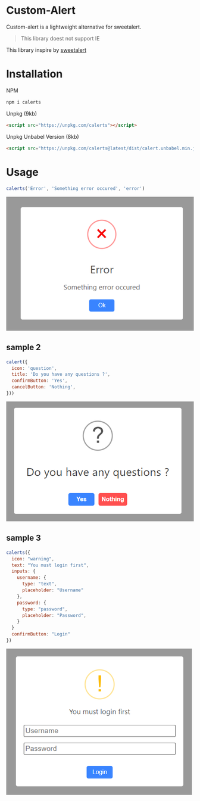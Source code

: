 # Custom-Alert

Custom-alert is a lightweight alternative for sweetalert.

> This library doest not support IE

This library inspire by [sweetalert](https://sweetalert.js.org/)

# Installation

NPM

```bash
npm i calerts
```

Unpkg (9kb)

```html
<script src="https://unpkg.com/calerts"></script>
```

Unpkg Unbabel Version (8kb)

```html
<script src="https://unpkg.com/calerts@latest/dist/calert.unbabel.min.js"></script>
```

# Usage

```javascript
calerts('Error', 'Something error occured', 'error')
```

![sample](images/sample.png)

## sample 2

```javascript
calert({
  icon: 'question',
  title: 'Do you have any questions ?',
  confirmButton: 'Yes',
  cancelButton: 'Nothing',
}))
```

![sample](images/sample3.png)

## sample 3

```javascript
calerts({
  icon: "warning",
  text: "You must login first",
  inputs: {
    username: {
      type: "text",
      placeholder: "Username"
    },
    password: {
      type: "password",
      placeholder: "Password",
    }
  }
  confirmButton: "Login"
})
```

![sample](images/sample2.png)

